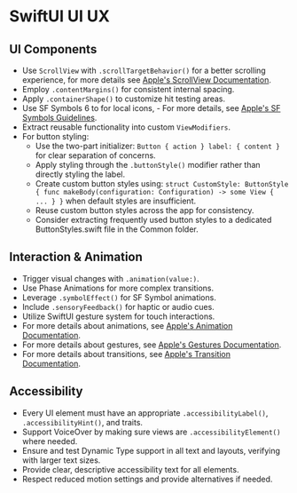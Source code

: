 # SwiftUI UI UX

## UI Components
- Use `ScrollView` with `.scrollTargetBehavior()` for a better scrolling experience, for more details see [Apple's ScrollView Documentation](https://developer.apple.com/documentation/swiftui/scroll-views).
- Employ `.contentMargins()` for consistent internal spacing.
- Apply `.containerShape()` to customize hit testing areas.
- Use SF Symbols 6 to for local icons, - For more details, see [Apple's SF Symbols Guidelines](https://developer.apple.com/design/human-interface-guidelines/sf-symbols).
- Extract reusable functionality into custom `ViewModifiers`.
- For button styling:
  - Use the two-part initializer: `Button { action } label: { content }` for clear separation of concerns.
  - Apply styling through the `.buttonStyle()` modifier rather than directly styling the label.
  - Create custom button styles using: `struct CustomStyle: ButtonStyle { func makeBody(configuration: Configuration) -> some View { ... } }` when default styles are insufficient.
  - Reuse custom button styles across the app for consistency.
  - Consider extracting frequently used button styles to a dedicated ButtonStyles.swift file in the Common folder.

## Interaction & Animation
- Trigger visual changes with `.animation(value:)`.
- Use Phase Animations for more complex transitions.
- Leverage `.symbolEffect()` for SF Symbol animations.
- Include `.sensoryFeedback()` for haptic or audio cues.
- Utilize SwiftUI gesture system for touch interactions.
- For more details about animations, see [Apple's Animation Documentation](https://developer.apple.com/documentation/swiftui/animations).
- For more details about gestures, see [Apple's Gestures Documentation](https://developer.apple.com/documentation/swiftui/gestures).
- For more details about transitions, see [Apple's Transition Documentation](https://developer.apple.com/documentation/swiftui/transition).

## Accessibility
- Every UI element must have an appropriate `.accessibilityLabel()`, `.accessibilityHint()`, and traits.
- Support VoiceOver by making sure views are `.accessibilityElement()` where needed.
- Ensure and test Dynamic Type support in all text and layouts, verifying with larger text sizes.
- Provide clear, descriptive accessibility text for all elements.
- Respect reduced motion settings and provide alternatives if needed.
